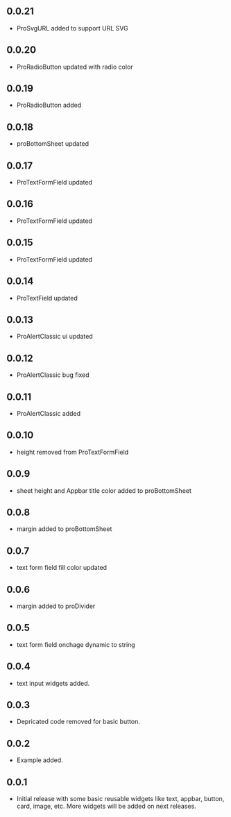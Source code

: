 ## 0.0.21

- ProSvgURL added to support URL SVG

## 0.0.20

- ProRadioButton updated with radio color

## 0.0.19

- ProRadioButton added

## 0.0.18

- proBottomSheet updated

## 0.0.17

- ProTextFormField updated

## 0.0.16

- ProTextFormField updated

## 0.0.15

- ProTextFormField updated

## 0.0.14

- ProTextField updated

## 0.0.13

- ProAlertClassic ui updated

## 0.0.12

- ProAlertClassic bug fixed

## 0.0.11

- ProAlertClassic added

## 0.0.10

- height removed from ProTextFormField

## 0.0.9

- sheet height and Appbar title color added to proBottomSheet

## 0.0.8

- margin added to proBottomSheet

## 0.0.7

- text form field fill color updated

## 0.0.6

- margin added to proDivider

## 0.0.5

- text form field onchage dynamic to string

## 0.0.4

- text input widgets added.

## 0.0.3

- Depricated code removed for basic button.

## 0.0.2

- Example added.

## 0.0.1

- Initial release with some basic reusable widgets like text, appbar, button, card, image, etc. More widgets will be added on next releases.
